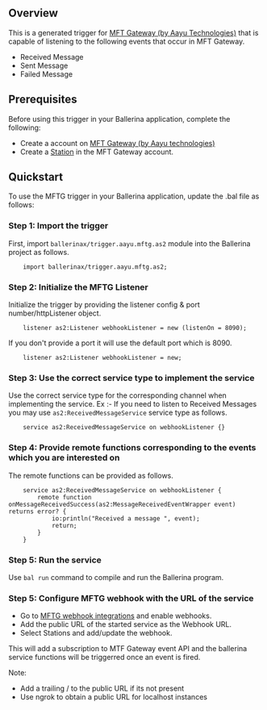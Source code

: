 
## Overview

This is a generated trigger for [MFT Gateway (by Aayu Technologies)](https://aayutechnologies.com/docs/product/mft-gateway/) that is capable of listening to the following events that occur in MFT Gateway. 
- Received Message
- Sent Message
- Failed Message

## Prerequisites
Before using this trigger in your Ballerina application, complete the following:

* Create a account on [MFT Gateway (by Aayu technologies)](https://console.mftgateway.com/auth/register)
* Create a [Station](https://aayutechnologies.com/docs/product/mft-gateway/creating-as2-station/) in the MFT Gateway account.

## Quickstart
To use the MFTG trigger in your Ballerina application, update the  .bal file as follows:

### Step 1: Import the trigger
First, import `ballerinax/trigger.aayu.mftg.as2` module into the Ballerina project as follows.

```ballerina
    import ballerinax/trigger.aayu.mftg.as2;
```

### Step 2: Initialize the MFTG Listener
Initialize the trigger by providing the listener config & port number/httpListener object.

```ballerina
    listener as2:Listener webhookListener = new (listenOn = 8090);
```

If you don't provide a port it will use the default port which is 8090.

```ballerina
    listener as2:Listener webhookListener = new;
```

### Step 3: Use the correct service type to implement the service
Use the correct service type for the corresponding channel when implementing the service.
Ex :- If you need to listen to Received Messages you may use `as2:ReceivedMessageService` service type as follows.

```ballerina
    service as2:ReceivedMessageService on webhookListener {}
```

### Step 4: Provide remote functions corresponding to the events which you are interested on
The remote functions can be provided as follows.

```ballerina
    service as2:ReceivedMessageService on webhookListener {
        remote function onMessageReceivedSuccess(as2:MessageReceivedEventWrapper event) returns error? {
            io:println("Received a message ", event);
            return;
        }
    }
```
### Step 5: Run the service 
Use `bal run` command to compile and run the Ballerina program.  

### Step 5: Configure MFTG webhook with the URL of the service
- Go to [MFTG webhook integrations](https://console.mftgateway.com/integration/webhook) and enable webhooks.
- Add the public URL of the started service as the Webhook URL.
- Select Stations and add/update the webhook.

This will add a subscription to MTF Gateway event API and the ballerina service functions will be triggerred once an event is fired.

Note:
- Add a trailing / to the public URL if its not present 
- Use ngrok to obtain a public URL for localhost instances



